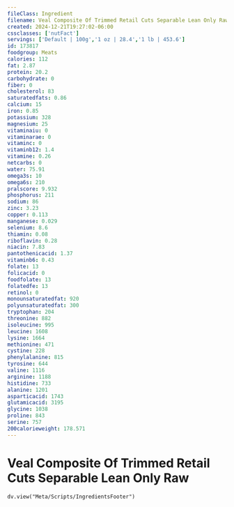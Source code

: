 ```yaml
---
fileClass: Ingredient
filename: Veal Composite Of Trimmed Retail Cuts Separable Lean Only Raw
created: 2024-12-21T19:27:02-06:00
cssclasses: ['nutFact']
servings: ['Default | 100g','1 oz | 28.4','1 lb | 453.6']
id: 173817
foodgroup: Meats
calories: 112
fat: 2.87
protein: 20.2
carbohydrate: 0
fiber: 0
cholesterol: 83
saturatedfats: 0.86
calcium: 15
iron: 0.85
potassium: 328
magnesium: 25
vitaminaiu: 0
vitaminarae: 0
vitaminc: 0
vitaminb12: 1.4
vitamine: 0.26
netcarbs: 0
water: 75.91
omega3s: 10
omega6s: 210
pralscore: 9.932
phosphorus: 211
sodium: 86
zinc: 3.23
copper: 0.113
manganese: 0.029
selenium: 8.6
thiamin: 0.08
riboflavin: 0.28
niacin: 7.83
pantothenicacid: 1.37
vitaminb6: 0.43
folate: 13
folicacid: 0
foodfolate: 13
folatedfe: 13
retinol: 0
monounsaturatedfat: 920
polyunsaturatedfat: 300
tryptophan: 204
threonine: 882
isoleucine: 995
leucine: 1608
lysine: 1664
methionine: 471
cystine: 228
phenylalanine: 815
tyrosine: 644
valine: 1116
arginine: 1188
histidine: 733
alanine: 1201
asparticacid: 1743
glutamicacid: 3195
glycine: 1038
proline: 843
serine: 757
200calorieweight: 178.571
---
```


# Veal Composite Of Trimmed Retail Cuts Separable Lean Only Raw

```dataviewjs
dv.view("Meta/Scripts/IngredientsFooter")
```